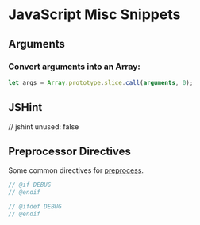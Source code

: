 # JavaScript Misc Snippets


## Arguments

### Convert arguments into an Array:

```js
let args = Array.prototype.slice.call(arguments, 0);
```


## JSHint

// jshint unused: false


## Preprocessor Directives

Some common directives for [preprocess](https://www.npmjs.com/package/preprocess).

```js
// @if DEBUG
// @endif
```

```js
// @ifdef DEBUG
// @endif
```
